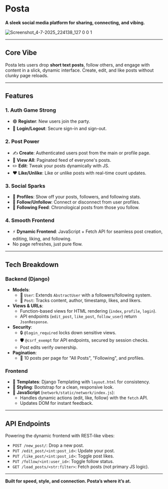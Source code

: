 # **Posta**  
**A sleek social media platform for sharing, connecting, and vibing.**

![Screenshot_4-7-2025_224138_127 0 0 1](https://github.com/user-attachments/assets/00028977-10e9-45f8-8d8f-779705f3a348)


---

## **Core Vibe**  
Posta lets users drop **short text posts**, follow others, and engage with content in a slick, dynamic interface. Create, edit, and like posts without clunky page reloads.

---

## **Features**  

### **1. Auth Game Strong**  
- 🟢 **Register**: New users join the party.  
- 🔐 **Login/Logout**: Secure sign-in and sign-out.

### **2. Post Power**  
- ✍️ **Create**: Authenticated users post from the main or profile page.  
- 📜 **View All**: Paginated feed of everyone's posts.  
- ✏️ **Edit**: Tweak your posts dynamically with JS.  
- ❤️ **Like/Unlike**: Like or unlike posts with real-time count updates.

### **3. Social Sparks**  
- 👤 **Profiles**: Show off your posts, followers, and following stats.  
- 🤝 **Follow/Unfollow**: Connect or disconnect from user profiles.  
- 📰 **Following Feed**: Chronological posts from those you follow.

### **4. Smooth Frontend**  
- ⚡ **Dynamic Frontend**: JavaScript + Fetch API for seamless post creation, editing, liking, and following.  
- No page refreshes, just pure flow.

---

## **Tech Breakdown**  

### **Backend (Django)**  
- **Models**:  
  - 🧑 `User`: Extends `AbstractUser` with a followers/following system.  
  - 📝 `Post`: Tracks content, author, timestamp, likes, and likers.  
- **Views & URLs**:  
  - Function-based views for HTML rendering (`index`, `profile`, `login`).  
  - API endpoints (`edit_post`, `like_post`, `follow_user`) return `JsonResponse`.  
- **Security**:  
  - 🔒 `@login_required` locks down sensitive views.  
  - 🛡️ `@csrf_exempt` for API endpoints, secured by session checks.  
  - Post edits verify ownership.  
- **Pagination**:  
  - 📄 10 posts per page for "All Posts", "Following", and profiles.

### **Frontend**  
- 🎨 **Templates**: Django Templating with `layout.html` for consistency.  
- 💅 **Styling**: Bootstrap for a clean, responsive look.  
- 🚀 **JavaScript** (`network/static/network/index.js`):  
  - Handles dynamic actions (edit, like, follow) with the `fetch` API.  
  - Updates DOM for instant feedback.

---

## **API Endpoints**  
Powering the dynamic frontend with REST-like vibes:  
- `POST /new_post/`: Drop a new post.  
- `PUT /edit_post/<int:post_id>`: Update your post.  
- `PUT /like_post/<int:post_id>`: Toggle post likes.  
- `PUT /follow/<int:user_id>`: Toggle follow status.  
- `GET /load_posts/<str:filter>`: Fetch posts (not primary JS logic).

---

**Built for speed, style, and connection. Posta’s where it’s at.** 
